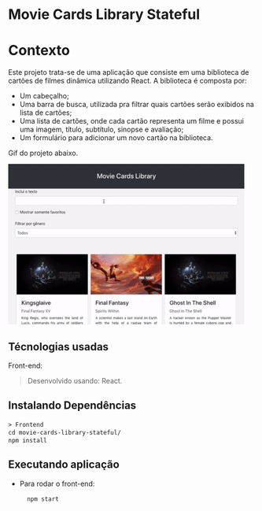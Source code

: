 
# Movie Cards Library Stateful

# Contexto
Este projeto trata-se de 
uma aplicação que consiste em uma biblioteca de cartões de filmes dinâmica utilizando React. A biblioteca é composta por:

* Um cabeçalho;
* Uma barra de busca, utilizada pra filtrar quais cartões serão exibidos na lista de cartões;
* Uma lista de cartões, onde cada cartão representa um filme e possui uma imagem, título, subtítulo, sinopse e avaliação;
* Um formulário para adicionar um novo cartão na biblioteca.


Gif do projeto abaixo.

  

![image](preview.gif)


## Técnologias usadas

Front-end:
> Desenvolvido usando: React.


## Instalando Dependências
``` 
> Frontend
cd movie-cards-library-stateful/
npm install
``` 
## Executando aplicação

* Para rodar o front-end:

  ```
    npm start
  ```

